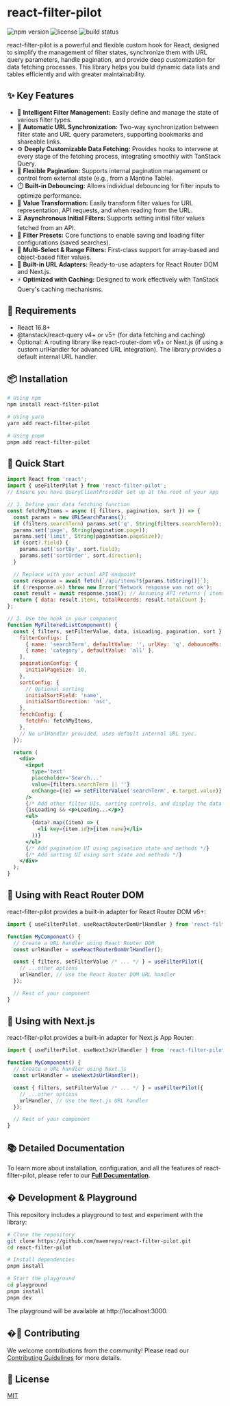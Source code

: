 # **react-filter-pilot**

![npm version](https://img.shields.io/npm/v/react-filter-pilot)
![license](https://img.shields.io/npm/l/react-filter-pilot)
![build status](https://img.shields.io/github/actions/workflow/status/maemreyo/react-filter-pilot/main.yml?branch=main)

react-filter-pilot is a powerful and flexible custom hook for React, designed to simplify the management of filter states, synchronize them with URL query parameters, handle pagination, and provide deep customization for data fetching processes. This library helps you build dynamic data lists and tables efficiently and with greater maintainability.

## **✨ Key Features**

- 🚀 **Intelligent Filter Management:** Easily define and manage the state of various filter types.
- 🔗 **Automatic URL Synchronization:** Two-way synchronization between filter state and URL query parameters, supporting bookmarks and shareable links.
- ⚙️ **Deeply Customizable Data Fetching:** Provides hooks to intervene at every stage of the fetching process, integrating smoothly with TanStack Query.
- 📄 **Flexible Pagination:** Supports internal pagination management or control from external state (e.g., from a Mantine Table).
- ⏱️ **Built-in Debouncing:** Allows individual debouncing for filter inputs to optimize performance.
- 🔄 **Value Transformation:** Easily transform filter values for URL representation, API requests, and when reading from the URL.
- ⏳ **Asynchronous Initial Filters:** Supports setting initial filter values fetched from an API.
- 💾 **Filter Presets:** Core functions to enable saving and loading filter configurations (saved searches).
- 🔀 **Multi-Select & Range Filters:** First-class support for array-based and object-based filter values.
- 🧩 **Built-in URL Adapters:** Ready-to-use adapters for React Router DOM and Next.js.
- ⚡ **Optimized with Caching:** Designed to work effectively with TanStack Query's caching mechanisms.

## **🎯 Requirements**

- React 16.8+
- @tanstack/react-query v4+ or v5+ (for data fetching and caching)
- Optional: A routing library like react-router-dom v6+ or Next.js (if using a custom urlHandler for advanced URL integration). The library provides a default internal URL handler.

## **📦 Installation**

```bash
# Using npm
npm install react-filter-pilot

# Using yarn
yarn add react-filter-pilot

# Using pnpm
pnpm add react-filter-pilot
```

## **🚀 Quick Start**

```jsx
import React from 'react';
import { useFilterPilot } from 'react-filter-pilot';
// Ensure you have QueryClientProvider set up at the root of your app

// 1. Define your data fetching function
const fetchMyItems = async ({ filters, pagination, sort }) => {
  const params = new URLSearchParams();
  if (filters.searchTerm) params.set('q', String(filters.searchTerm));
  params.set('page', String(pagination.page));
  params.set('limit', String(pagination.pageSize));
  if (sort?.field) {
    params.set('sortBy', sort.field);
    params.set('sortOrder', sort.direction);
  }

  // Replace with your actual API endpoint
  const response = await fetch(`/api/items?${params.toString()}`);
  if (!response.ok) throw new Error('Network response was not ok');
  const result = await response.json(); // Assuming API returns { items: [], totalCount: 0 }
  return { data: result.items, totalRecords: result.totalCount };
};

// 2. Use the hook in your component
function MyFilteredListComponent() {
  const { filters, setFilterValue, data, isLoading, pagination, sort } = useFilterPilot({
    filterConfigs: [
      { name: 'searchTerm', defaultValue: '', urlKey: 'q', debounceMs: 300 },
      { name: 'category', defaultValue: 'all' },
    ],
    paginationConfig: {
      initialPageSize: 10,
    },
    sortConfig: {
      // Optional sorting
      initialSortField: 'name',
      initialSortDirection: 'asc',
    },
    fetchConfig: {
      fetchFn: fetchMyItems,
    },
    // No urlHandler provided, uses default internal URL sync.
  });

  return (
    <div>
      <input
        type='text'
        placeholder='Search...'
        value={filters.searchTerm || ''}
        onChange={(e) => setFilterValue('searchTerm', e.target.value)}
      />
      {/* Add other filter UIs, sorting controls, and display the data list */}
      {isLoading && <p>Loading...</p>}
      <ul>
        {data?.map((item) => (
          <li key={item.id}>{item.name}</li>
        ))}
      </ul>
      {/* Add pagination UI using pagination state and methods */}
      {/* Add sorting UI using sort state and methods */}
    </div>
  );
}
```

## **🔌 Using with React Router DOM**

react-filter-pilot provides a built-in adapter for React Router DOM v6+:

```jsx
import { useFilterPilot, useReactRouterDomUrlHandler } from 'react-filter-pilot';

function MyComponent() {
  // Create a URL handler using React Router DOM
  const urlHandler = useReactRouterDomUrlHandler();

  const { filters, setFilterValue /* ... */ } = useFilterPilot({
    // ...other options
    urlHandler, // Use the React Router DOM URL handler
  });

  // Rest of your component
}
```

## **🔌 Using with Next.js**

react-filter-pilot provides a built-in adapter for Next.js App Router:

```jsx
import { useFilterPilot, useNextJsUrlHandler } from 'react-filter-pilot';

function MyComponent() {
  // Create a URL handler using Next.js
  const urlHandler = useNextJsUrlHandler();

  const { filters, setFilterValue /* ... */ } = useFilterPilot({
    // ...other options
    urlHandler, // Use the Next.js URL handler
  });

  // Rest of your component
}
```

## **📚 Detailed Documentation**

To learn more about installation, configuration, and all the features of react-filter-pilot, please refer to our [**Full Documentation**](https://github.com/maemreyo/react-filter-pilot/tree/main/docs).

## **� Development & Playground**

This repository includes a playground to test and experiment with the library:

```bash
# Clone the repository
git clone https://github.com/maemreyo/react-filter-pilot.git
cd react-filter-pilot

# Install dependencies
pnpm install

# Start the playground
cd playground
pnpm install
pnpm dev
```

The playground will be available at http://localhost:3000.

## **�🤝 Contributing**

We welcome contributions from the community! Please read our [Contributing Guidelines](https://github.com/maemreyo/react-filter-pilot/blob/main/docs/CONTRIBUTING.md) for more details.

## **📄 License**

[MIT](https://github.com/maemreyo/react-filter-pilot/blob/main/LICENSE)
